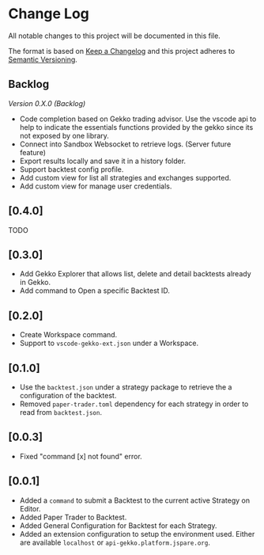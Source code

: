 # Change Log
All notable changes to this project will be documented in this file.

The format is based on [Keep a Changelog](http://keepachangelog.com/) 
and this project adheres to [Semantic Versioning](http://semver.org/).

## Backlog

*Version 0.X.0 (Backlog)*

* Code completion based on Gekko trading advisor. Use the vscode api to help to indicate the essentials functions provided by the gekko since its not exposed by one library.
* Connect into Sandbox Websocket to retrieve logs. (Server future feature)
* Export results locally and save it in a history folder.
* Support backtest config profile.
* Add custom view for list all strategies and exchanges supported.
* Add custom view for manage user credentials.

## [0.4.0]

TODO

## [0.3.0]

* Add Gekko Explorer that allows list, delete and detail backtests already in Gekko.
* Add command to Open a specific Backtest ID.

## [0.2.0]

* Create Workspace command.
* Support to `vscode-gekko-ext.json` under a Workspace.

## [0.1.0]

* Use the `backtest.json` under a strategy package to retrieve the a configuration of the backtest.
* Removed `paper-trader.toml` dependency for each strategy in order to read from `backtest.json`.

## [0.0.3]

* Fixed "command [x] not found" error.

## [0.0.1]

* Added a `command` to submit a Backtest to the current active Strategy on Editor.
* Added Paper Trader to Backtest.
* Added General Configuration for Backtest for each Strategy.
* Added an extension configuration to setup the environment used. Either are available `localhost` or `api-gekko.platform.jspare.org`.